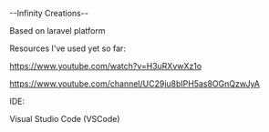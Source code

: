 --Infinity Creations--

Based on laravel platform

Resources I've used yet so far:

https://www.youtube.com/watch?v=H3uRXvwXz1o

https://www.youtube.com/channel/UC29ju8bIPH5as8OGnQzwJyA

IDE: 

Visual Studio Code (VSCode)
